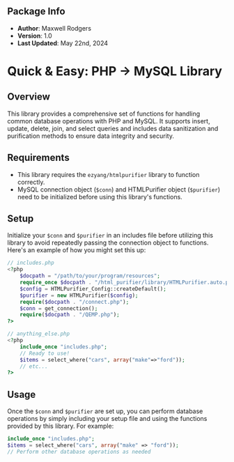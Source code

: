 ## Package Info

- **Author**: Maxwell Rodgers
- **Version**: 1.0
- **Last Updated**: May 22nd, 2024

# Quick & Easy: PHP -> MySQL Library

## Overview

This library provides a comprehensive set of functions for handling common database operations with PHP and MySQL. It supports insert, update, delete, join, and select queries and includes data sanitization and purification methods to ensure data integrity and security.

## Requirements

- This library requires the `ezyang/htmlpurifier` library to function correctly.
- MySQL connection object (`$conn`) and HTMLPurifier object (`$purifier`) need to be initialized before using this library's functions.

## Setup

Initialize your `$conn` and `$purifier` in an includes file before utilizing this library to avoid repeatedly passing the connection object to functions. Here's an example of how you might set this up:

```php
// includes.php
<?php 
    $docpath = "/path/to/your/program/resources";
    require_once $docpath . "/html_purifier/library/HTMLPurifier.auto.php";
    $config = HTMLPurifier_Config::createDefault();
    $purifier = new HTMLPurifier($config);
    require($docpath . "/connect.php");
    $conn = get_connection();
    require($docpath . "/QEMP.php");
?>

// anything_else.php
<?php
    include_once "includes.php";
    // Ready to use!
    $items = select_where("cars", array("make"=>"ford"));
    // etc...
?>
```

## Usage

Once the `$conn` and `$purifier` are set up, you can perform database operations by simply including your setup file and using the functions provided by this library. For example:

```php
include_once "includes.php";
$items = select_where("cars", array("make" => "ford"));
// Perform other database operations as needed
```